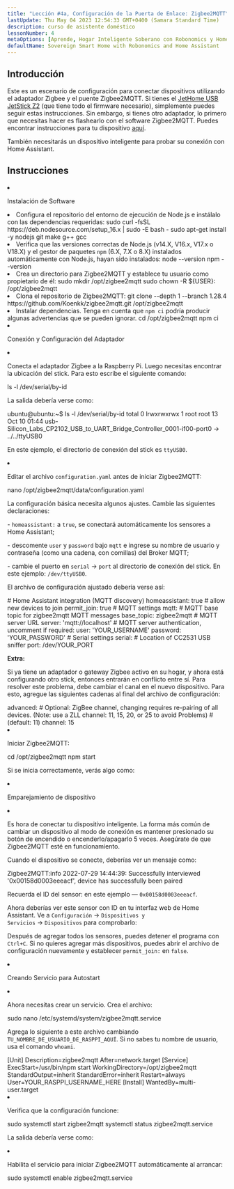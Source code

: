 ```yaml
---
title: "Lección #4a, Configuración de la Puerta de Enlace: Zigbee2MQTT"
lastUpdate: Thu May 04 2023 12:54:33 GMT+0400 (Samara Standard Time)
description: curso de asistente doméstico
lessonNumber: 4
metaOptions: [Aprende, Hogar Inteligente Soberano con Robonomics y Home Assistant]
defaultName: Sovereign Smart Home with Robonomics and Home Assistant
---
```


## Introducción

Este es un escenario de configuración para conectar dispositivos utilizando el adaptador Zigbee y el puente Zigbee2MQTT. Si tienes el [JetHome USB JetStick Z2](https://jethome.ru/z2/?sl=en) (que tiene todo el firmware necesario), simplemente puedes seguir estas instrucciones. Sin embargo, si tienes otro adaptador, lo primero que necesitas hacer es flashearlo con el software Zigbee2MQTT. Puedes encontrar instrucciones para tu dispositivo [aquí](https://www.zigbee2mqtt.io/guide/adapters/).

También necesitarás un dispositivo inteligente para probar su conexión con Home Assistant.


## Instrucciones

<List type="numbers">

<li>

Instalación de Software

<List>

  <li>
    Configura el repositorio del entorno de ejecución de Node.js e instálalo con las dependencias requeridas:
    <LessonCodeWrapper language="bash" codeClass="big-code" noLines>sudo curl -fsSL https://deb.nodesource.com/setup_16.x | sudo -E bash - </LessonCodeWrapper>
    <LessonCodeWrapper language="bash" noLines>sudo apt-get install -y nodejs git make g++ gcc</LessonCodeWrapper>

  </li>

  <li>
    Verifica que las versiones correctas de Node.js (v14.X, V16.x, V17.x o V18.X) y el gestor de paquetes <code class="nowb">npm</code> (6.X, 7.X o 8.X) instalados automáticamente con Node.js, hayan sido instalados:
    <LessonCodeWrapper language="bash" noLines>node --version</LessonCodeWrapper>
    <LessonCodeWrapper language="bash" noLines>npm --version</LessonCodeWrapper>
  </li>

  <li>
    Crea un directorio para Zigbee2MQTT y establece tu usuario como propietario de él:
    <LessonCodeWrapper language="bash" noLines>sudo mkdir /opt/zigbee2mqtt</LessonCodeWrapper>
    <LessonCodeWrapper language="bash" noLines>sudo chown -R ${USER}: /opt/zigbee2mqtt</LessonCodeWrapper>
  </li>

  <li>
    Clona el repositorio de Zigbee2MQTT:
    <LessonCodeWrapper language="bash" codeClass="big-code" noLines>
    git clone --depth 1 --branch 1.28.4 https://github.com/Koenkk/zigbee2mqtt.git /opt/zigbee2mqtt
    </LessonCodeWrapper>
  </li>

  <li>
    Instalar dependencias. Tenga en cuenta que <code>npm ci</code> podría producir algunas advertencias que se pueden ignorar.
    <LessonCodeWrapper language="bash" noLines>cd /opt/zigbee2mqtt</LessonCodeWrapper>
    <LessonCodeWrapper language="bash" noLines>npm ci</LessonCodeWrapper>
  </li>

</List>
</li>

<li>

Conexión y Configuración del Adaptador

<List>

<li>

Conecta el adaptador Zigbee a la Raspberry Pi. Luego necesitas encontrar la ubicación del stick. Para esto escribe el siguiente comando:

<LessonCodeWrapper language="bash" noLines>
ls -l /dev/serial/by-id
</LessonCodeWrapper>

La salida debería verse como:

<LessonCodeWrapper language="bash" codeClass="big-code" noCopyIcon>
ubuntu@ubuntu:~$ ls -l /dev/serial/by-id
total 0
lrwxrwxrwx 1 root root 13 Oct 10 01:44 usb-Silicon_Labs_CP2102_USB_to_UART_Bridge_Controller_0001-if00-port0 -> ../../ttyUSB0
</LessonCodeWrapper>

En este ejemplo, el directorio de conexión del stick es <code>ttyUSB0</code>.
</li>

<li>

Editar el archivo <code>configuration.yaml</code> antes de iniciar Zigbee2MQTT:

<LessonCodeWrapper language="bash" noLines>
nano /opt/zigbee2mqtt/data/configuration.yaml
</LessonCodeWrapper>

La configuración básica necesita algunos ajustes. Cambie las siguientes declaraciones:

\- <code>homeassistant:</code> a <code>true</code>, se conectará automáticamente los sensores a Home Assistant;

\- descomente <code>user</code> y <code>password</code> bajo <code>mqtt</code> e ingrese su nombre de usuario y contraseña (como una cadena, con comillas) del Broker MQTT;

\- cambie el puerto en <code>serial</code> -> <code>port</code> al directorio de conexión del stick. En este ejemplo: <code>/dev/ttyUSB0</code>.

El archivo de configuración ajustado debería verse así:

<LessonCodeWrapper language="yaml">
# Home Assistant integration (MQTT discovery)
homeassistant: true
# allow new devices to join
permit_join: true
# MQTT settings
mqtt:
  # MQTT base topic for zigbee2mqtt MQTT messages
  base_topic: zigbee2mqtt
  # MQTT server URL
  server: 'mqtt://localhost'
  # MQTT server authentication, uncomment if required:
  user: 'YOUR_USERNAME'
  password: 'YOUR_PASSWORD'
# Serial settings
serial:
  # Location of CC2531 USB sniffer
  port: /dev/YOUR_PORT
</LessonCodeWrapper>


**Extra:**

Si ya tiene un adaptador o gateway Zigbee activo en su hogar, y ahora está configurando otro stick, entonces entrarán en conflicto entre sí. Para resolver este problema, debe cambiar el canal en el nuevo dispositivo. Para esto, agregue las siguientes cadenas al final del archivo de configuración:


<LessonCodeWrapper language="yaml" codeClass="big-code">
advanced:
  # Optional: ZigBee channel, changing requires re-pairing of all devices. (Note: use a ZLL channel: 11, 15, 20, or 25 to avoid Problems)
  # (default: 11)
  channel: 15
</LessonCodeWrapper>
</li>

<li>

Iniciar Zigbee2MQTT:

<LessonCodeWrapper language="bash" noLines>
cd /opt/zigbee2mqtt
</LessonCodeWrapper>

<LessonCodeWrapper language="bash" noLines>
npm start
</LessonCodeWrapper>

Si se inicia correctamente, verás algo como:

<LessonImages src="smart-house-course/lesson-4-a-1.jpg" alt="code"/>
</li>
</List>
</li>

<li>

Emparejamiento de dispositivo

<List>

<li>

Es hora de conectar tu dispositivo inteligente. La forma más común de cambiar un dispositivo al modo de conexión es mantener presionado su botón de encendido o encenderlo/apagarlo 5 veces. Asegúrate de que Zigbee2MQTT esté en funcionamiento.

<LessonImages src="smart-house-course/lesson-4-a-4.gif" alt="code" imageClasses="mb"/>

Cuando el dispositivo se conecte, deberías ver un mensaje como:

<LessonCodeWrapper language="bash" codeClass="big-code" noLines>
Zigbee2MQTT:info  2022-07-29 14:44:39: Successfully interviewed '0x00158d0003eeeacf', device has successfully been paired
</LessonCodeWrapper>

Recuerda el ID del sensor: en este ejemplo — <code>0x00158d0003eeeacf</code>.

Ahora deberías ver este sensor con ID en tu interfaz web de Home Assistant. Ve a <code>Configuración</code> -> <code>Dispositivos y Servicios</code> -> <code>Dispositivos</code> para comprobarlo:

<LessonImages src="smart-house-course/lesson-4-a-2.jpg" alt="code" imageClasses="mb"/>

Después de agregar todos los sensores, puedes detener el programa con <code>Ctrl+C</code>. Si no quieres agregar más dispositivos, puedes abrir el archivo de configuración nuevamente y establecer <code>permit_join:</code> en <code>false</code>.
</li>

</List>
</li>

<li>

Creando Servicio para Autostart

<List>

<li>

Ahora necesitas crear un servicio. Crea el archivo:

<LessonCodeWrapper language="bash" noLines>
sudo nano /etc/systemd/system/zigbee2mqtt.service
</LessonCodeWrapper>

Agrega lo siguiente a este archivo cambiando <code>TU_NOMBRE_DE_USUARIO_DE_RASPPI_AQUÍ</code>. Si no sabes tu nombre de usuario, usa el comando <code>whoami</code>.

<LessonCodeWrapper language="bash">
[Unit]
Description=zigbee2mqtt
After=network.target 
[Service]
ExecStart=/usr/bin/npm start
WorkingDirectory=/opt/zigbee2mqtt
StandardOutput=inherit
StandardError=inherit
Restart=always
User=YOUR_RASPPI_USERNAME_HERE
[Install]
WantedBy=multi-user.target
</LessonCodeWrapper>
</li>

<li>

Verifica que la configuración funcione:

<LessonCodeWrapper language="bash" noLines>
sudo systemctl start zigbee2mqtt
</LessonCodeWrapper>

<LessonCodeWrapper language="bash" noLines>
systemctl status zigbee2mqtt.service
</LessonCodeWrapper>

La salida debería verse como:

<LessonImages src="smart-house-course/lesson-4-a-3.jpg" alt="code" imageClasses="mb"/>
</li>

<li>

Habilita el servicio para iniciar Zigbee2MQTT automáticamente al arrancar:

<LessonCodeWrapper language="bash" noLines>
sudo systemctl enable zigbee2mqtt.service
</LessonCodeWrapper>

</li>
</List>
</li>
</List>